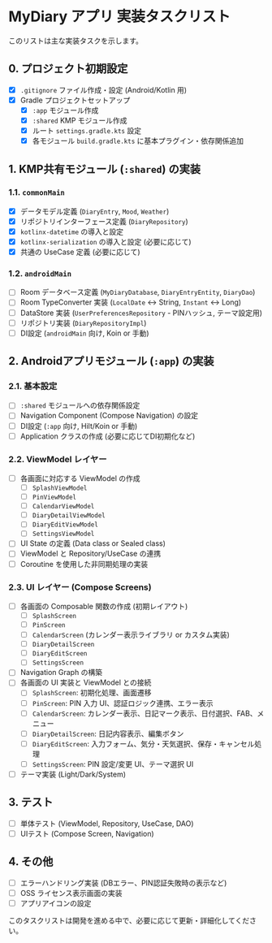 # MyDiary アプリ 実装タスクリスト

このリストは主な実装タスクを示します。

## 0. プロジェクト初期設定
- [x] `.gitignore` ファイル作成・設定 (Android/Kotlin 用)
- [x] Gradle プロジェクトセットアップ
    - [x] `:app` モジュール作成
    - [x] `:shared` KMP モジュール作成
    - [x] ルート `settings.gradle.kts` 設定
    - [x] 各モジュール `build.gradle.kts` に基本プラグイン・依存関係追加

## 1. KMP共有モジュール (`:shared`) の実装

### 1.1. `commonMain`
- [x] データモデル定義 (`DiaryEntry`, `Mood`, `Weather`)
- [x] リポジトリインターフェース定義 (`DiaryRepository`)
- [x] `kotlinx-datetime` の導入と設定
- [x] `kotlinx-serialization` の導入と設定 (必要に応じて)
- [x] 共通の UseCase 定義 (必要に応じて)

### 1.2. `androidMain`
- [ ] Room データベース定義 (`MyDiaryDatabase`, `DiaryEntryEntity`, `DiaryDao`)
- [ ] Room TypeConverter 実装 (`LocalDate` <-> String, `Instant` <-> Long)
- [ ] DataStore 実装 (`UserPreferencesRepository` - PINハッシュ, テーマ設定用)
- [ ] リポジトリ実装 (`DiaryRepositoryImpl`)
- [ ] DI設定 (`androidMain` 向け, Koin or 手動)

## 2. Androidアプリモジュール (`:app`) の実装

### 2.1. 基本設定
- [ ] `:shared` モジュールへの依存関係設定
- [ ] Navigation Component (Compose Navigation) の設定
- [ ] DI設定 (`:app` 向け, Hilt/Koin or 手動)
- [ ] Application クラスの作成 (必要に応じてDI初期化など)

### 2.2. ViewModel レイヤー
- [ ] 各画面に対応する ViewModel の作成
    - [ ] `SplashViewModel`
    - [ ] `PinViewModel`
    - [ ] `CalendarViewModel`
    - [ ] `DiaryDetailViewModel`
    * [ ] `DiaryEditViewModel`
    * [ ] `SettingsViewModel`
- [ ] UI State の定義 (Data class or Sealed class)
- [ ] ViewModel と Repository/UseCase の連携
- [ ] Coroutine を使用した非同期処理の実装

### 2.3. UI レイヤー (Compose Screens)
- [ ] 各画面の Composable 関数の作成 (初期レイアウト)
    - [ ] `SplashScreen`
    - [ ] `PinScreen`
    - [ ] `CalendarScreen` (カレンダー表示ライブラリ or カスタム実装)
    - [ ] `DiaryDetailScreen`
    * [ ] `DiaryEditScreen`
    * [ ] `SettingsScreen`
- [ ] Navigation Graph の構築
- [ ] 各画面の UI 実装と ViewModel との接続
    - [ ] `SplashScreen`: 初期化処理、画面遷移
    - [ ] `PinScreen`: PIN 入力 UI、認証ロジック連携、エラー表示
    - [ ] `CalendarScreen`: カレンダー表示、日記マーク表示、日付選択、FAB、メニュー
    - [ ] `DiaryDetailScreen`: 日記内容表示、編集ボタン
    * [ ] `DiaryEditScreen`: 入力フォーム、気分・天気選択、保存・キャンセル処理
    * [ ] `SettingsScreen`: PIN 設定/変更 UI、テーマ選択 UI
- [ ] テーマ実装 (Light/Dark/System)

## 3. テスト

- [ ] 単体テスト (ViewModel, Repository, UseCase, DAO)
- [ ] UIテスト (Compose Screen, Navigation)

## 4. その他

- [ ] エラーハンドリング実装 (DBエラー、PIN認証失敗時の表示など)
- [ ] OSS ライセンス表示画面の実装
- [ ] アプリアイコンの設定

このタスクリストは開発を進める中で、必要に応じて更新・詳細化してください。 
